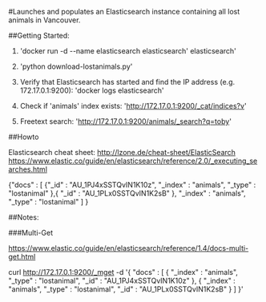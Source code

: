 #Launches and populates an Elasticsearch instance containing all lost animals in Vancouver.

##Getting Started:

1. 'docker run -d --name elasticsearch elasticsearch'   elasticsearch'

2. 'python download-lostanimals.py'

3. Verify that Elasticsearch has started and find the IP address (e.g. 172.17.0.1:9200): 'docker logs elasticsearch'

4. Check if 'animals' index exists: 'http://172.17.0.1:9200/_cat/indices?v'  

6. Freetext search: 'http://172.17.0.1:9200/animals/_search?q=toby'


##Howto

Elasticsearch cheat sheet: http://lzone.de/cheat-sheet/ElasticSearch
https://www.elastic.co/guide/en/elasticsearch/reference/2.0/_executing_searches.html


{"docs" : [ {"_id" : "AU_1PJ4xSSTQvIN1K10z", "_index" : "animals", "_type" : "lostanimal" },{ "_id" : "AU_1PLx0SSTQvIN1K2sB" }, "_index" : "animals", "_type" : "lostanimal" ] }


##Notes:

###Multi-Get

https://www.elastic.co/guide/en/elasticsearch/reference/1.4/docs-multi-get.html

curl http://172.17.0.1:9200/_mget -d '{
    "docs" : [
        {
            "_index" : "animals",
            "_type" : "lostanimal",
            "_id" : "AU_1PJ4xSSTQvIN1K10z"
        },
        {
            "_index" : "animals",
            "_type" : "lostanimal",
            "_id" : "AU_1PLx0SSTQvIN1K2sB"
        }
    ]
}'
